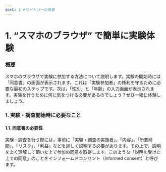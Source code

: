 ```yaml
---
sort: 1 #サイドバーの順番
---
```

# 1. “スマホのブラウザ” で簡単に実験体験

### 概要
スマホのブラウザで実験に参加する方法について説明します。実験の開始時には「同意書」の画面が表示されます。これは「実験参加者」の権利を守るために必要な最初のステップです。次は，「性別」と「年齢」の入力画面が表示されます。実験を行うために何に気をつける必要があるのでしょう？ぜひ一緒に体験しましょう。
### 1.  実験・調査開始時に必要なこと
#### 1.1. 同意書の必要性
実験・調査を行う際には，事前に「実験・調査の実施者」，「内容」，「所要時間」，「リスク」，「利益」などを詳しく説明する必要があります。その上で，説明をよく理解して頂いた上で参加の同意を取得します。このような「説明を受けた上での同意」のことをインフォームドコンセント（informed consent）と呼びます。
